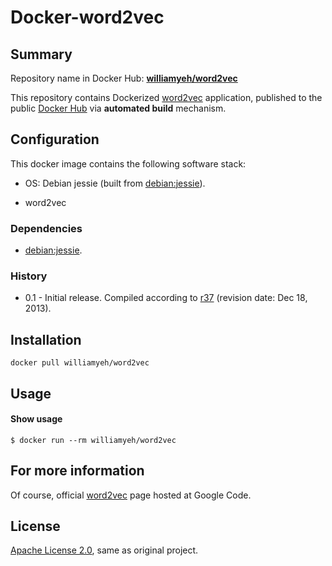 Docker-word2vec
===============


## Summary

Repository name in Docker Hub: **[williamyeh/word2vec](https://registry.hub.docker.com/u/williamyeh/word2vec/)**

This repository contains Dockerized [word2vec](https://code.google.com/p/word2vec/) application, published to the public [Docker Hub](https://registry.hub.docker.com/) via **automated build** mechanism.



## Configuration

This docker image contains the following software stack:

- OS: Debian jessie (built from [debian:jessie](https://registry.hub.docker.com/_/debian/)).

- word2vec


### Dependencies

- [debian:jessie](https://registry.hub.docker.com/_/debian/).


### History

- 0.1 - Initial release. Compiled according to [r37](https://code.google.com/p/word2vec/source/detail?r=37) (revision date: Dec 18, 2013).



## Installation

```shell
docker pull williamyeh/word2vec
```


## Usage


#### Show usage

```shell
$ docker run --rm williamyeh/word2vec
```



## For more information

Of course, official [word2vec](https://code.google.com/p/word2vec/) page hosted at Google Code.


## License

[Apache License 2.0](http://www.apache.org/licenses/LICENSE-2.0), same as original project.
